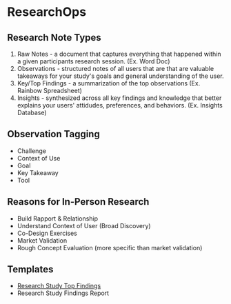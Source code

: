 # ResearchOps


## Research Note Types

1. Raw Notes - a document that captures everything that happened within a given participants research session. (Ex. Word Doc)
2. Observations - structured notes of all users that are that are valuable takeaways for your study's goals and general understanding of the user. 
3. Key/Top Findings - a summarization of the top observations (Ex. Rainbow Spreadsheet)
4. Insights - synthesized across all key findings and knowledge that better explains your users' attidudes, preferences, and behaviors. (Ex. Insights Database)


## Observation Tagging

- Challenge
- Context of Use
- Goal
- Key Takeaway
- Tool


## Reasons for In-Person Research

- Build Rapport & Relationship
- Understand Context of User (Broad Discovery)
- Co-Design Exercises
- Market Validation
- Rough Concept Evaluation (more specific than market validation)



## Templates
- [Research Study Top Findings](https://docs.google.com/spreadsheets/d/1Jty0NBUrwEBJvIVf9AUqvaV6Pyr9W8Q0Zz6cLA-84N4/)
- Research Study Findings Report